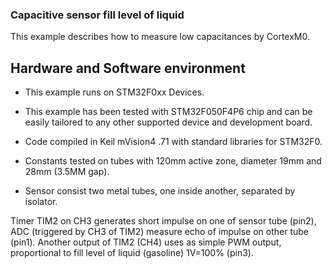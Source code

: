 <h3>Capacitive sensor fill level of liquid</h3>

This example describes how to measure low capacitances by CortexM0.


<h2>Hardware and Software environment</h2>

  - This example runs on STM32F0xx Devices.
  
  - This example has been tested with  STM32F050F4P6 chip
     and can be easily tailored to any other supported device and development board.

  - Code compiled in Keil mVision4 .71 with standard libraries for STM32F0.

  - Constants tested on tubes with 120mm active zone, diameter 19mm and 28mm (3.5MM gap).

  - Sensor consist two metal tubes, one inside another, separated by isolator.


 Timer TIM2 on CH3 generates short impulse on one of sensor tube (pin2),
 ADC (triggered by CH3 of TIM2) measure echo of impulse on other tube (pin1).
 Another output of TIM2 (CH4) uses as simple PWM output, 
 proportional to fill level of liquid (gasoline) 1V=100% (pin3).

